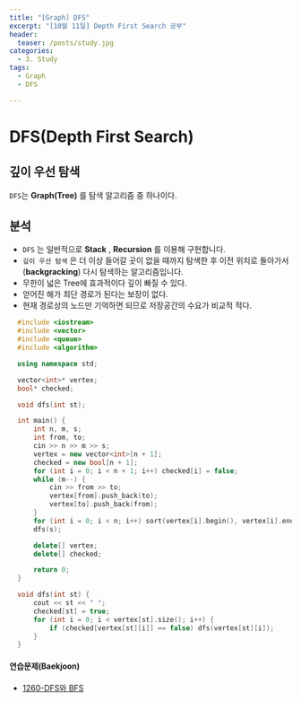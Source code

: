 ```yaml
---
title: "[Graph] DFS"
excerpt: "[10월 11일] Depth First Search 공부"
header:
  teaser: /posts/study.jpg
categories:
  - 3. Study
tags:
  - Graph
  - DFS

---
```

# DFS(Depth First Search)

## **깊이 우선 탐색**

`DFS`는 **Graph(Tree)** 를 탐색 알고리즘 중 하나이다.

## 분석
  - `DFS` 는 일반적으로 **Stack** , **Recursion** 를 이용해 구현합니다.
  - `깊이 우선 탐색` 은 더 이상 들어갈 곳이 없을 때까지 탐색한 후 이전 위치로 돌아가서(**backgracking**) 다시 탐색하는 알고리즘입니다.
  - 무한이 넓은 Tree에 효과적이다 깊이 빠질 수 있다.
  - 얻어진 해가 최단 경로가 된다는 보장이 없다.
  - 현재 경로상의 노드만 기억하면 되므로 저장공간의 수요가 비교적 적다.

```c++
  #include <iostream>
  #include <vector>
  #include <queue>
  #include <algorithm>

  using namespace std;

  vector<int>* vertex;
  bool* checked;

  void dfs(int st);

  int main() {
      int n, m, s;
      int from, to;
      cin >> n >> m >> s;
      vertex = new vector<int>[n + 1];
      checked = new bool[n + 1];
      for (int i = 0; i < n + 1; i++) checked[i] = false;
      while (m--) {
          cin >> from >> to;
          vertex[from].push_back(to);
          vertex[to].push_back(from);
      }
      for (int i = 0; i < n; i++) sort(vertex[i].begin(), vertex[i].end());
      dfs(s);

      delete[] vertex;
      delete[] checked;

      return 0;
  }

  void dfs(int st) {
      cout << st << " ";
      checked[st] = true;
      for (int i = 0; i < vertex[st].size(); i++) {
          if (checked[vertex[st][i]] == false) dfs(vertex[st][i]);
      }
  }

```

#### 연습문제(Baekjoon)
 - [1260-DFS와 BFS](https://github.com/bee0005/TIL/blob/master/Algorithm/BaekJoon/1260_DFS%EC%99%80%20BFS.cpp)
